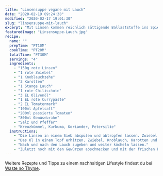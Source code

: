 ```yaml
---
title: "Linsensuppe vegane mit Lauch"
date: "2020-02-19 09:24:38"
modified: "2020-02-17 19:01:30"
slug: "linsensuppe-mit-lauch"
excerpt: "Mit Linsen kommen reichlich sättigende Ballaststoffe ins Spiel. Ebenso Magnesium für unerschiedliche Stoffwechselprozesse und ein starkes Nervenkostüm. "
featuredImage: "Linsensuppe-Lauch.jpg"
recipe:
  name: ""
  prepTime: "PT10M"
  cookTime: "PT20M"
  totalTime: "PT30M"
  servings: "4"
  ingredients:
    - "150g rote Linsen"
    - "1 rote Zwiebel"
    - "1 Knoblauchzehe"
    - "3 Karotten"
    - "1 Stange Lauch"
    - "1 rote Chilischote"
    - "3 EL Olivenöl"
    - "1 EL rote Currypaste"
    - "2 EL Tomatenmark"
    - "100ml Apfelsaft"
    - "200ml passierte Tomaten"
    - "800ml Gemüsebrühe"
    - "Salz und Pfeffer"
    - "Kreuzkümmel, Kurkuma, Koriander, Petersilie"
  instructions:
    - "Die Linsen in einem Sieb abspülen und abtropfen lassen. Zwiebel und Knoblauch schälen und fein Würfeln, Karotten ebenfalls. Den Lauch in Ringe schneiden, die Chilischote längs halbieren, entkernen und hacken."
    - "Das Öl in einem Topf erhitzen, Zwiebel, Knoblauch, Karotten und Chili darin anbraten und für mindestens 4 Minuten braten lassen. Dann die Currypaste und das Tomatenmark einrühren und 2-3 Minuten mitdünsten. Danach mit dem Apfelsaft ablöschen und mit der Brühe aufgießen. Die Linsen und die passierten Tomaten zugeben und alles gut durchrühren. Nun bei kleiner Hitze für 15 Minuten köcheln lassen."
    - "Nach und nach den Lauch zugeben und weiter köcheln lassen."
    - "Zuletzt noch mit den Gewürzen abschmecken und mit der frischen Petersilie verfeinern."
---
```


Weitere Rezepte und Tipps zu einem nachhaltigen Lifestyle findest du bei [Waste no Thyme](https://wastenothyme.com).